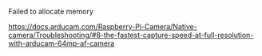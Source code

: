 Failed to allocate memory

https://docs.arducam.com/Raspberry-Pi-Camera/Native-camera/Troubleshooting/#8-the-fastest-capture-speed-at-full-resolution-with-arducam-64mp-af-camera

